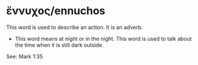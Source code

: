 # ἔννυχος/ennuchos
This word is used to describe an action. It is an adverb.

* This word means at night or in the night. This word is used to talk about the time when it is still dark outside.

See: Mark 1:35
